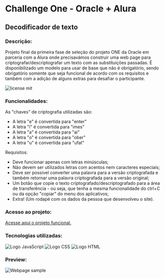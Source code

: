 # Challenge One - Oracle + Alura
<h2>Decodificador de texto</h2>
<h3>Descrição:</h3>
Projeto final da primeira fase de seleção do projeto ONE da Oracle em parceria com a Alura onde precisavámos construir uma web page para criptografar/descriptografar um texto com as substituições passadas. É disponibilizado um modelo para usar de base que não é obrigatório, sendo obrigatório somente que seja funcional de acordo com os requisitos e também com a adição de alguns extras para desafiar o participante.

![license mit](https://img.shields.io/badge/License-MIT-blue)


<h3>Funcionalidades:</h3>
As "chaves" de criptografia utilizadas são:

- A letra "e" é convertida para "enter"
- A letra "i" é convertida para "imes"
- A letra "a" é convertida para "ai"
- A letra "o" é convertida para "ober"
- A letra "u" é convertida para "ufat"

Requisitos:

- Deve funcionar apenas com letras minúsculas;
- Não devem ser utilizados letras com acentos nem caracteres especiais;
- Deve ser possível converter uma palavra para a versão criptografada e também retornar uma palavra criptografada para a versão original;
- Um botão que copie o texto criptografado/descriptografado para a área de transferência - ou seja, que tenha a mesma funcionalidade do ctrl+C ou da opção "copiar" do menu dos aplicativos;
- Extra! (Um rodapé com os dados da pessoa que desenvolveu o site).

<h3>Acesso ao projeto:</h3>
<a href="https://anakarolcatu.github.io/text-decoder/">Acesse aqui o projeto funcional.</a>

<h3>Tecnologias utilizadas:</h3>

![Logo JavaScript](https://img.shields.io/badge/JavaScript-323330?style=for-the-badge&logo=javascript&logoColor=F7DF1E)
![Logo CSS](https://img.shields.io/badge/CSS3-1572B6?style=for-the-badge&logo=css3&logoColor=white)
![Logo HTML](https://img.shields.io/badge/HTML5-E34F26?style=for-the-badge&logo=html5&logoColor=white)

<h3>Preview:</h3>

![Webpage sample](https://github.com/anakarolcatu/text-decoder/assets/151869218/0972e4f1-a68b-4bd7-958d-658486d0499a)


